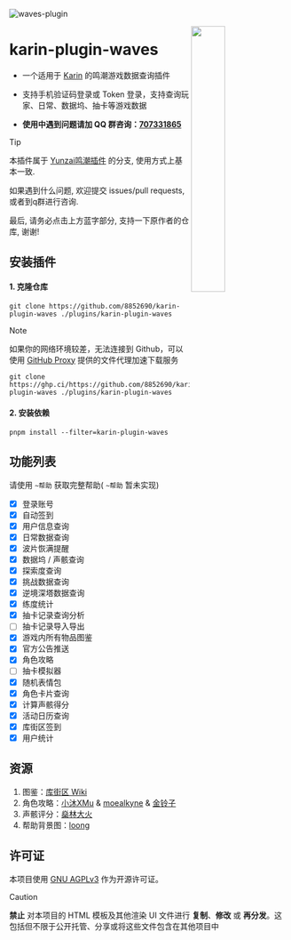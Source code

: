 ![waves-plugin](https://socialify.git.ci/8852690/karin-plugin-waves/image?description=1&issues=1&language=1&name=1&owner=1&pulls=1&stargazers=1&theme=Light)

<img decoding="async" align=right src="resources/readme/girl.png" width="35%">

# karin-plugin-waves

- 一个适用于 [Karin](https://github.com/KarinJS/Karin) 的鸣潮游戏数据查询插件

- 支持手机验证码登录或 Token 登录，支持查询玩家、日常、数据坞、抽卡等游戏数据

- **使用中遇到问题请加 QQ 群咨询：[707331865](https://qm.qq.com/q/TXTIS9KhO2)**

> [!TIP]
> 本插件属于 [Yunzai鸣潮插件](https://github.com/erzaozi/waves-plugin) 的分支, 使用方式上基本一致.
>
> 如果遇到什么问题, 欢迎提交 issues/pull requests, 或者到q群进行咨询.
>
> 最后, 请务必点击上方蓝字部分, 支持一下原作者的仓库, 谢谢!

## 安装插件

#### 1. 克隆仓库

```
git clone https://github.com/8852690/karin-plugin-waves ./plugins/karin-plugin-waves
```

> [!NOTE]
> 如果你的网络环境较差，无法连接到 Github，可以使用 [GitHub Proxy](https://ghp.ci/) 提供的文件代理加速下载服务
>
> ```
> git clone https://ghp.ci/https://github.com/8852690/karin-plugin-waves ./plugins/karin-plugin-waves
> ```

#### 2. 安装依赖

```
pnpm install --filter=karin-plugin-waves
```

## 功能列表

请使用 `~帮助` 获取完整帮助( `~帮助` 暂未实现)

- [x] 登录账号
- [x] 自动签到
- [x] 用户信息查询
- [x] 日常数据查询
- [x] 波片恢满提醒
- [x] 数据坞 / 声骸查询
- [x] 探索度查询
- [x] 挑战数据查询
- [x] 逆境深塔数据查询
- [x] 练度统计
- [x] 抽卡记录查询分析
- [ ] 抽卡记录导入导出
- [x] 游戏内所有物品图鉴
- [x] 官方公告推送
- [x] 角色攻略
- [ ] 抽卡模拟器
- [x] 随机表情包
- [x] 角色卡片查询
- [x] 计算声骸得分
- [x] 活动日历查询
- [x] 库街区签到
- [x] 用户统计

## 资源

1. 图鉴：[库街区 Wiki](https://wiki.kurobbs.com/mc/home)
2. 角色攻略：[小沐XMu](https://www.kurobbs.com/person-center?id=10450567) & [moealkyne](https://www.kurobbs.com/person-center?id=10422445) & [金铃子](https://www.kurobbs.com/person-center?id=10584798)
3. 声骸评分：[燊林大火](https://github.com/SLDHshenlindahuo)
4. 帮助背景图：[loong](https://x.com/loong_blo/status/1848708696521773257)

## 许可证

本项目使用 [GNU AGPLv3](https://choosealicense.com/licenses/agpl-3.0/) 作为开源许可证。

> [!CAUTION]
> **禁止** 对本项目的 HTML 模板及其他渲染 UI 文件进行 **复制**、**修改** 或 **再分发**。这包括但不限于公开托管、分享或将这些文件包含在其他项目中
